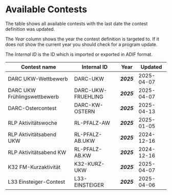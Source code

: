 
Available Contests
==================

The table shows all available contests with the last date the contest definition was updated.

The *Year* column shows the year the contest definition is targeted to. 
If it does not show the current year you should check for a program update.

The *Internal ID* is the ID which is imported or exported in ADIF format. 

| Contest name | Internal ID | Year | Updated |
|--------------|-------------|------|---------|
| DARC UKW-Wettbewerb | DARC-UKW | ***2025*** | 2025-04-07 |
| DARC UKW Frühlingswettbewerb | DARC-UKW-FRUEHLING | ***2025*** | 2025-04-07 |
| DARC-Ostercontest | DARC-KW-OSTERN | ***2025*** | 2025-04-13 |
| RLP Aktivitätswoche | RL-PFALZ-AW | ***2025*** | 2025-01-05 |
| RLP Aktivitätsabend UKW | RL-PFALZ-AB.UKW | ***2025*** | 2024-12-16 |
| RLP Aktivitätsabend KW | RL-PFALZ-AB.KW | ***2025*** | 2024-12-16 |
| K32 FM-Kurzaktivität | K32-KURZ-UKW | ***2025*** | 2025-04-07 |
| L33 Einsteiger-Contest | L33-EINSTEIGER | ***2025*** | 2025-04-06 |
